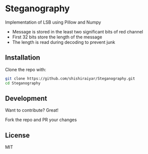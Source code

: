 # Steganography

Implementation of LSB using Pillow and Numpy

- Message is stored in the least two significant bits of red channel
- First 32 bits store the length of the message
- The length is read during decoding to prevent junk 

## Installation

Clone the repo with:

```sh
git clone https://github.com/shishiraiyar/Steganography.git
cd Steganography
```

## Development

Want to contribute? Great!

Fork the repo and PR your changes

## License

MIT
